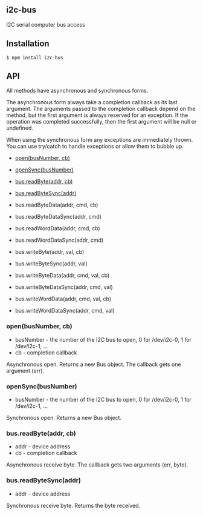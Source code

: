 ## i2c-bus

I2C serial computer bus access

## Installation

    $ npm install i2c-bus

## API

All methods have asynchronous and synchronous forms.

The asynchronous form always take a completion callback as its last argument.
The arguments passed to the completion callback depend on the method, but the
first argument is always reserved for an exception. If the operation was
completed successfully, then the first argument will be null or undefined.

When using the synchronous form any exceptions are immediately thrown. You can
use try/catch to handle exceptions or allow them to bubble up. 

  * [open(busNumber, cb)](https://github.com/fivdi/i2c-bus#openbusnumber-cb)
  * [openSync(busNumber)](https://github.com/fivdi/i2c-bus#opensyncbusnumber)

  * [bus.readByte(addr, cb)](https://github.com/fivdi/i2c-bus#busreadbyteaddr-cb)
  * [bus.readByteSync(addr)](https://github.com/fivdi/i2c-bus#busreadbytesyncaddr)
  * bus.readByteData(addr, cmd, cb)
  * bus.readByteDataSync(addr, cmd)
  * bus.readWordData(addr, cmd, cb)
  * bus.readWordDataSync(addr, cmd)
  * bus.writeByte(addr, val, cb)
  * bus.writeByteSync(addr, val)
  * bus.writeByteData(addr, cmd, val, cb)
  * bus.writeByteDataSync(addr, cmd, val)
  * bus.writeWordData(addr, cmd, val, cb)
  * bus.writeWordDataSync(addr, cmd, val)

### open(busNumber, cb)
- busNumber - the number of the I2C bus to open, 0 for /dev/i2c-0, 1 for /dev/i2c-1, ...
- cb - completion callback

Asynchronous open. Returns a new Bus object. The callback gets one argument (err).

### openSync(busNumber)
- busNumber - the number of the I2C bus to open, 0 for /dev/i2c-0, 1 for /dev/i2c-1, ...

Synchronous open. Returns a new Bus object.

### bus.readByte(addr, cb)
- addr - device address
- cb - completion callback

Asynchronous receive byte. The callback gets two arguments (err, byte).

### bus.readByteSync(addr)
- addr - device address

Synchronous receive byte. Returns the byte received.

